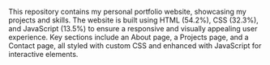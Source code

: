 This repository contains my personal portfolio website, showcasing my projects and skills. The website is built using HTML (54.2%), CSS (32.3%), and JavaScript (13.5%) to ensure a responsive and visually appealing user experience. Key sections include an About page, a Projects page, and a Contact page, all styled with custom CSS and enhanced with JavaScript for interactive elements.

